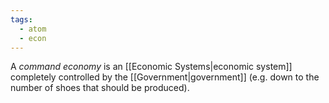 ```yaml
---
tags:
  - atom
  - econ
---
```

A *command economy* is an [[Economic Systems|economic system]] completely controlled by the [[Government|government]] (e.g. down to the number of shoes that should be produced).
